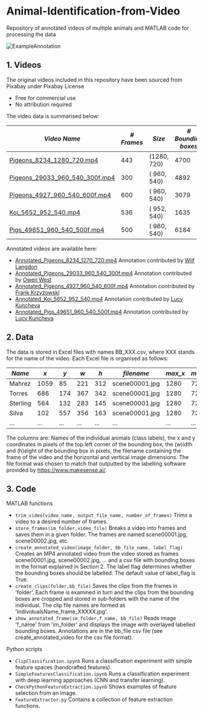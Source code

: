 # Animal-Identification-from-Video
Repository of annotated videos of multiple animals and MATLAB code for processing the data

![ExampleAnnotation](https://user-images.githubusercontent.com/18727206/138719482-354c4c32-b282-4d69-8a04-cd5851bae687.jpg)


## 1. Videos
The original videos included in this repository have been sourced from Pixabay under Pixabay License
* Free for commercial use
* No attribution required

The video data is summarised below:

*Video Name*    |     *# Frames*  |  *Size*   |   *# Bounding boxes*  |  *# Identities* 
----------------|----------------|-----------|---------------------|--------------
[Pigeons_8234_1280_720.mp4](https://lucykuncheva.co.uk/other_research/restricted_set_classification_images/Pigeons_8234_1280_720.mp4) |   443 | (1280, 720)|  4700|16
[Pigeons_29033_960_540_300f.mp4](https://lucykuncheva.co.uk/other_research/restricted_set_classification_images/Pigeons_29033_960_540_300f.mp4) |   300 | ( 960, 540)|  4892|28
[Pigeons_4927_960_540_600f.mp4](https://lucykuncheva.co.uk/other_research/restricted_set_classification_images/Pigeons_4927_960_540_600f.mp4) |   600 | ( 960, 540)|  3079|17
[Koi_5652_952_540.mp4](https://lucykuncheva.co.uk/other_research/restricted_set_classification_images/Koi_5652_952_540.mp4) |   536 | ( 952, 540)|  1635| 9
[Pigs_49651_960_540_500f.mp4](https://lucykuncheva.co.uk/other_research/restricted_set_classification_images/Pigs_49651_960_540_500f.mp4) |   500 | ( 960, 540)|  6184|26


Annotated videos are available here:
* [Annotated_Pigeons_8234_1270_720.mp4](https://lucykuncheva.co.uk/other_research/restricted_set_classification_images/Annotated_Pigeons_8234_1280_720.mp4)
    Annotation contributed by [Wilf Langdon](wll19pkk@bangor.ac.uk)   
* [Annotated_Pigeons_29033_960_540_300f.mp4](https://lucykuncheva.co.uk/other_research/restricted_set_classification_images/Annotated_Pigeons_29033_960_540_300f.mp4)
    Annotation contributed by [Owen West](wnw19njx@bangor.ac.uk)  
 * [Annotated_Pigeons_4927_960_540_600f.mp4](https://lucykuncheva.co.uk/other_research/restricted_set_classification_images/Annotated_Pigeons_4927_960_540_600f.mp4)
    Annotation contributed by [Frank Krzyzowski](eeub05@bangor.ac.uk) 
* [Annotated_Koi_5652_952_540.mp4](https://lucykuncheva.co.uk/other_research/restricted_set_classification_images/Annotated_Koi_5652_952_540.mp4)
    Annotation contributed by [Lucy Kuncheva](mas00a@bangor.ac.uk)
* [Annotated_Pigs_49651_960_540_500f.mp4](https://lucykuncheva.co.uk/other_research/restricted_set_classification_images/Annotated_Pigs_49651_960_540_500f.mp4)
    Annotation contributed by [Lucy Kuncheva](mas00a@bangor.ac.uk)



## 2. Data
The data is stored in Excel files with names BB_XXX.csv, where XXX stands for the name of the video. Each Excel file is organised as follows:

*Name*    |     *x*  |  *y*   |   *w*  |  *h*  |  *filename*   |   *max_x* |  *max_y*
--------|--------|------|------|-----|-------------|--------|-------
Mahrez	 |   1059|	  85|   221|	312|	scene00001.jpg	|1280|	720
Torres	 |   686 |	 174|   367|	342|	scene00001.jpg	|1280|	720
Sterling |	564	 |   132|   283|	145|	scene00001.jpg	|1280|	720
Silva    |	102	 |   557|   356|	163|	scene00001.jpg	|1280|	720
... | ... | ... | ... | ... | ... | ... | ... |

The columns are: Names of the individual animals (class labels), the x and y coordinates in pixels of the top left corner of the bounding box, the (w)idth and (h)eight of the bounding box in pixels, the filename containing the frame of the video and the horizontal and vertical image dimensions. The file format was chosen to match that outputted by the labelling software provided by https://www.makesense.ai/.

## 3. Code 

MATLAB functions

* `trim_video(video_name, output_file_name, number_of_frames)` Trims a video to a desired number of frames.
* `store_frames(im_folder,video_file)` Breaks a video into frames and saves them in a given folder. The frames are named scene00001.jpg, scene00002.jpg, etc.
* `create_annotated_video(image_folder, bb_file_name, label_flag)` Creates an MP4 annotated video from the video stored as frames scene00001.jpg, scene00002.jpg, ... and a csv file with bounding boxes in the format explained in Section 2. The label flag determines whether the bounding boxes should be labelled. The default value of label_flag is True.
* `create_clips(folder,bb_file)` Saves the clips from the frames in 'folder'. Each frame is examined in turn and the clips from the bounding boxes are cropped and stored in sub-folders with the name of the individual. The clip file names are formed as 'IndividualsName_frame_XXXXX.jpg'.
* `show_annotated_frame(im_folder,f_name, bb_file)` Reads image 'f_name' from 'im_folder' and displays the image with overlayed labelled bounding boxes. Annotations are in the bb_file csv file (see create_annotated_video for the csv file format). 

Python scripts

* `ClipClassification.ipynb` Runs a classification experiment with simple feature spaces (handcrafted features).
* `SimpleFeaturesClassification.ipynb` Runs a classification experiment with deep learning approaches (CNN and transfer learning).
* `CheckPythonFeatureExtraction.ipynb` Shows examples of feature selection from an image.
* `FeatureExtractor.py` Contains a collection of feature extraction functions.
